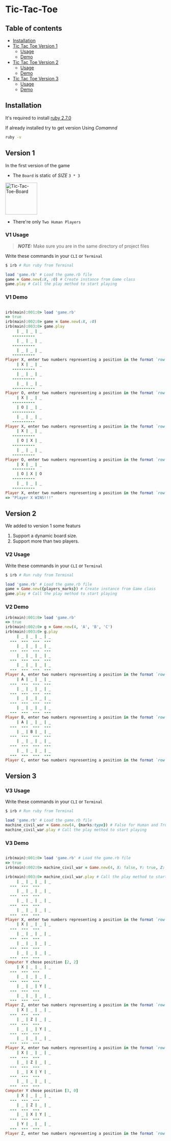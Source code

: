 # Tic-Tac-Toe

## Table of contents
* [Installation](#installation)
* [Tic Tac Toe Version 1](#version-1)
    * [Usage](#v1-usage)
    * [Demo](#v1-demo)
* [Tic Tac Toe Version 2](#version-2)
    * [Usage](#v2-usage)
    * [Demo](#v2-demo)
* [Tic Tac Toe Version 3](#version-3)
    * [Usage](#v3-usage)
    * [Demo](#v3-demo)

## Installation
It's required to install [ruby 2.7.0](https://www.ruby-lang.org/en/documentation/installation/)

If already installed try to get version Using *Comamnd* 
```bash 
ruby -v
```

## Version 1
In the first version of the game 
- The `Board` is static of *SIZE* ```3 * 3```

<img alt="Tic-Tac-Toe-Board" src="https://images-na.ssl-images-amazon.com/images/I/41eo33HEQRL.png" width="100">

- There're only `Two Human Players`

### V1 Usage

> **_NOTE:_** Make sure you are in the same directory of project files

Write these commands in your `CLI` or `Terminal`

```bash
$ irb # Run ruby from Terminal 
```
```ruby
load 'game.rb' # Load the game.rb file
game = Game.new(:X, :O) # Create instance from Game class
game.play # Call the play method to start playing
```
### V1 Demo

```ruby

irb(main):001:0> load 'game.rb'
=> true
irb(main):002:0> game = Game.new(:X, :O)
irb(main):003:0> game.play
     | _ | _ | _ 
   ----------
     | _ | _ | _ 
   ----------
     | _ | _ | _ 
   ----------
Player X, enter two numbers representing a position in the format `row col`: 0 0
     | X | _ | _ 
   ----------
     | _ | _ | _ 
   ----------
     | _ | _ | _ 
   ----------
Player O, enter two numbers representing a position in the format `row col`: 1 0
     | X | _ | _ 
   ----------
     | O | _ | _ 
   ----------
     | _ | _ | _ 
   ----------
Player X, enter two numbers representing a position in the format `row col`: 1 1
     | X | _ | _ 
   ----------
     | O | X | _ 
   ----------
     | _ | _ | _ 
   ----------
Player O, enter two numbers representing a position in the format `row col`: 1 2
     | X | _ | _ 
   ----------
     | O | X | O 
   ----------
     | _ | _ | _ 
   ----------
Player X, enter two numbers representing a position in the format `row col`: 2 2
=> "Player X WINS!!!"

```

## Version 2

We added to version 1 some featurs
1. Support a dynamic board size.
2. Support more than two players.

### V2 Usage

Write these commands in your `CLI` or `Terminal`

```bash
$ irb # Run ruby from Terminal 
```
```ruby
load 'game.rb' # Load the game.rb file
game = Game.new({players_marks}) # Create instance from Game class
game.play # Call the play method to start playing
```
### V2 Demo

```ruby
irb(main):001:0> load 'game.rb'
=> true
irb(main):002:0> g = Game.new(4, 'A', 'B', 'C')
irb(main):003:0> g.play
     | _ | _ | _ | _ 
  ---  ---  ---  ---
     | _ | _ | _ | _ 
  ---  ---  ---  ---
     | _ | _ | _ | _ 
  ---  ---  ---  ---
     | _ | _ | _ | _ 
  ---  ---  ---  ---
Player A, enter two numbers representing a position in the format `row col`: 0 0
     | A | _ | _ | _ 
  ---  ---  ---  ---
     | _ | _ | _ | _ 
  ---  ---  ---  ---
     | _ | _ | _ | _ 
  ---  ---  ---  ---
     | _ | _ | _ | _ 
  ---  ---  ---  ---
Player B, enter two numbers representing a position in the format `row col`: 1 1
     | A | _ | _ | _ 
  ---  ---  ---  ---
     | _ | B | _ | _ 
  ---  ---  ---  ---
     | _ | _ | _ | _ 
  ---  ---  ---  ---
     | _ | _ | _ | _ 
  ---  ---  ---  ---
Player C, enter two numbers representing a position in the format `row col`:

```

## Version 3

### V3 Usage

Write these commands in your `CLI` or `Terminal`

```bash
$ irb # Run ruby from Terminal 
```
```ruby
load 'game.rb' # Load the game.rb file
machine_civil_war = Game.new(4, {marks:type}) # False for Human and True for Computer
machine_civil_war.play # Call the play method to start playing
```
### V3 Demo

```ruby

irb(main):001:0> load 'game.rb' # Load the game.rb file
=> true
irb(main):002:0> machine_civil_war = Game.new(4, X: false, Y: true, Z: false) # False for Human and True for Computer

irb(main):003:0> machine_civil_war.play # Call the play method to start playing
     | _ | _ | _ | _ 
  ---  ---  ---
     | _ | _ | _ | _ 
  ---  ---  ---
     | _ | _ | _ | _ 
  ---  ---  ---
     | _ | _ | _ | _ 
  ---  ---  ---
Player X, enter two numbers representing a position in the format `row col`: 0 0
     | X | _ | _ | _ 
  ---  ---  ---
     | _ | _ | _ | _ 
  ---  ---  ---
     | _ | _ | _ | _ 
  ---  ---  ---
     | _ | _ | _ | _ 
  ---  ---  ---
Computer Y chose position [2, 2]
     | X | _ | _ | _ 
  ---  ---  ---
     | _ | _ | _ | _ 
  ---  ---  ---
     | _ | _ | Y | _ 
  ---  ---  ---
     | _ | _ | _ | _ 
  ---  ---  ---
Player Z, enter two numbers representing a position in the format `row col`: 1 1
     | X | _ | _ | _ 
  ---  ---  ---
     | _ | Z | _ | _ 
  ---  ---  ---
     | _ | _ | Y | _ 
  ---  ---  ---
     | _ | _ | _ | _ 
  ---  ---  ---
Player X, enter two numbers representing a position in the format `row col`: 2 1
     | X | _ | _ | _ 
  ---  ---  ---
     | _ | Z | _ | _ 
  ---  ---  ---
     | _ | X | Y | _ 
  ---  ---  ---
     | _ | _ | _ | _ 
  ---  ---  ---
Computer Y chose position [3, 0]
     | X | _ | _ | _ 
  ---  ---  ---
     | _ | Z | _ | _ 
  ---  ---  ---
     | _ | X | Y | _ 
  ---  ---  ---
     | Y | _ | _ | _ 
  ---  ---  ---
Player Z, enter two numbers representing a position in the format `row col`: 

```
